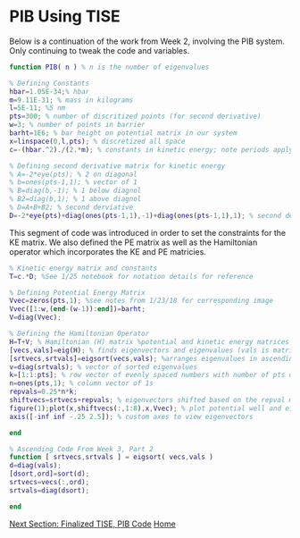 # PIB Using TISE

Below is a continuation of the work from Week 2, involving the PIB system. Only continuing to tweak the code and variables.

```Matlab
function PIB( n ) % n is the number of eigenvalues

% Defining Constants
hbar=1.05E-34;% hbar
m=9.11E-31; % mass in kilograms
l=5E-11; %5 nm
pts=300; % number of discritized points (for second derivative)
w=3; % number of points in barrier
barht=1E6; % bar height on potential matrix in our system
x=linspace(0,l,pts); % discretized all space
c=-(hbar.^2)./(2.*m); % constants in kinetic energy; note periods apply to elements only

% Defining second derivative matrix for kinetic energy
% A=-2*eye(pts); % 2 on diagonal
% b=ones(pts-1,1); % vector of 1
% B=diag(b,-1); % 1 below diagnol
% B2=diag(b,1); % 1 above diagnol
% D=A+B+B2; % second derviative
D=-2*eye(pts)+diag(ones(pts-1,1),-1)+diag(ones(pts-1,1),1); % second derivative matrix
```
This segment of code was introduced in order to set the constraints for the KE matrix. We also defined the PE matrix as well as the Hamiltonian operator which incorporates the KE and PE matricies.
```Matlab
% Kinetic energy matrix and constants
T=c.*D; %See 1/25 notebook for notation details for reference 

% Defining Potential Energy Matrix
Vvec=zeros(pts,1); %see notes from 1/23/18 for corresponding image
Vvec([1:w,(end-(w-1)):end])=barht;
V=diag(Vvec);

% Defining the Hamiltonian Operator
H=T+V; % Hamiltonian (H) matrix %potential and kinetic energy matrices
[vecs,vals]=eig(H); % finds eigenvectors and eigenvalues (vals is matrix form of eigenvalues)
[srtvecs,srtvals]=eigsort(vecs,vals); %arranges eigenvalues in ascending order
v=diag(srtvals); % vector of sorted eigenvalues
k=[1:1:pts]; % row vector of evenly spaced numbers with number of pts defined
n=ones(pts,1); % column vector of 1s
repvals=0.25*n*k;
shiftvecs=srtvecs+repvals; % eigenvectors shifted based on the repval matrix
figure(1);plot(x,shiftvecs(:,1:8),x,Vvec); % plot potential well and eigenvectors (1-8)
axis([-inf inf -.25 2.5]); % custom axes to view eigenvectors

end

% Ascending Code From Week 3, Part 2
function [ srtvecs,srtvals ] = eigsort( vecs,vals )
d=diag(vals);
[dsort,ord]=sort(d);
srtvecs=vecs(:,ord);
srtvals=diag(dsort);

end
```
[Next Section: Finalized TISE, PIB Code](/MLW4.md) 
[Home](/README.md)
